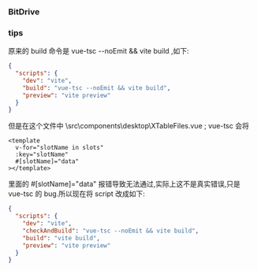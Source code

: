 ### BitDrive

### tips

原来的 build 命令是 vue-tsc --noEmit && vite build ,如下:

```json
{
  "scripts": {
    "dev": "vite",
    "build": "vue-tsc --noEmit && vite build",
    "preview": "vite preview"
  }
}
```

但是在这个文件中 \src\components\desktop\XTableFiles.vue ; vue-tsc 会将

```vue
<template
  v-for="slotName in slots"
  :key="slotName"
  #[slotName]="data"
></template>
```

里面的 #[slotName]="data" 报错导致无法通过,实际上这不是真实错误,只是 vue-tsc 的 bug.所以现在将 script 改成如下:

```json
{
  "scripts": {
    "dev": "vite",
    "checkAndBuild": "vue-tsc --noEmit && vite build",
    "build": "vite build",
    "preview": "vite preview"
  }
}
```
